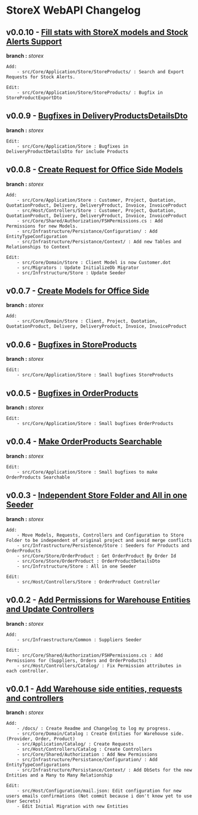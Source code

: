 # StoreX WebAPI Changelog

## v0.0.10 - [Fill stats with StoreX models and Stock Alerts Support](https://github.com/rafitajaen/StoreX-WebAPI/tree/501d5841a3ed1e75b2f8fa33391f3439390cf4b7)

**branch :** _storex_

    Add:
        - src/Core/Application/Store/StoreProducts/ : Search and Export Requests for Stock Alerts.

    Edit:
        - src/Core/Application/Store/StoreProducts/ : Bugfix in StoreProductExportDto

## v0.0.9 - [Bugfixes in DeliveryProductsDetailsDto](https://github.com/rafitajaen/StoreX-WebAPI/tree/decce606983c5dda81b725afb93097a36171f29d)

**branch :** _storex_

    Edit:
        - src/Core/Application/Store : Bugfixes in DeliveryProductDetailsDto for include Products

## v0.0.8 - [Create Request for Office Side Models](https://github.com/rafitajaen/StoreX-WebAPI/tree/501d5841a3ed1e75b2f8fa33391f3439390cf4b7)

**branch :** _storex_

    Add:
        - src/Core/Application/Store : Customer, Project, Quotation, QuotationProduct, Delivery, DeliveryProduct, Invoice, InvoiceProduct
        - src/Host/Controllers/Store : Customer, Project, Quotation, QuotationProduct, Delivery, DeliveryProduct, Invoice, InvoiceProduct
        - src/Core/Shared/Authorization/FSHPermissions.cs : Add Permissions for new Models.
        - src/Infrastructure/Persistance/Configuration/ : Add EntityTypeConfiguration
        - src/Infrastructure/Persistance/Context/ : Add new Tables and Relationships to Context

    Edit:
        - src/Core/Domain/Store : Client Model is now Customer.dot
        - src/Migrators : Update InitializeDb Migrator
        - src/Infrstructure/Store : Update Seeder

## v0.0.7 - [Create Models for Office Side](https://github.com/rafitajaen/StoreX-WebAPI/tree/3d4adddcd583832e50e28c39e091a177c979e824)

**branch :** _storex_

    Add:
        - src/Core/Domain/Store : Client, Project, Quotation, QuotationProduct, Delivery, DeliveryProduct, Invoice, InvoiceProduct

## v0.0.6 - [Bugfixes in StoreProducts](https://github.com/rafitajaen/StoreX-WebAPI/tree/5d7e5e920b1ec5a1cf18aac20bbd5ecfb5a33878)

**branch :** _storex_

    Edit:
        - src/Core/Application/Store : Small bugfixes StoreProducts

## v0.0.5 - [Bugfixes in OrderProducts](https://github.com/rafitajaen/StoreX-WebAPI/tree/1566be581cc9537c3cc2520a100a1dd59a6be320)

**branch :** _storex_

    Edit:
        - src/Core/Application/Store : Small bugfixes OrderProducts

## v0.0.4 - [Make OrderProducts Searchable](https://github.com/rafitajaen/StoreX-WebAPI/tree/c52dda8c77ef7584a8d54af56bcc61c06f2603bc)

**branch :** _storex_

    Edit:
        - src/Core/Application/Store : Small bugfixes to make OrderProducts Searchable

## v0.0.3 - [Independent Store Folder and All in one Seeder](https://github.com/rafitajaen/StoreX-WebAPI/tree/9bfacfcfd48b5ce259db79cabfd7312bd45e9413)

**branch :** _storex_

    Add:
        - Move Models, Requests, Controllers and Configuration to Store Folder to be independent of original project and avoid merge conflicts
        - src/Infrastructure/Persistence/Store : Seeders for Products and OrderProducts
        - src/Core/Store/OrderProduct : Get OrderProduct By Order Id
        - src/Core/Store/OrderProduct : OrderProductDetailsDto
        - src/Infrstructure/Store : All in one Seeder

    Edit:
        - src/Host/Controllers/Store : OrderProduct Controller

## v0.0.2 - [Add Permissions for Warehouse Entities and Update Controllers](https://github.com/rafitajaen/StoreX-WebAPI/tree/da5618d83cec6719a1a638575435a04393cb7575)

**branch :** _storex_

    Add:
        - src/Infraestructure/Common : Suppliers Seeder

    Edit:
        - src/Core/Shared/Authorization/FSHPermissions.cs : Add Permissions for (Suppliers, Orders and OrderProducts)
        - src/Host/Controllers/Catalog/ : Fix Permission attributes in each controller.

## v0.0.1 - [Add Warehouse side entities, requests and controllers](https://github.com/rafitajaen/StoreX-WebAPI/tree/53cbabeb04a22403656c18ef7b04e94b7d0dfd01)

**branch :** _storex_

    Add:
        - /docs/ : Create Readme and Changelog to log my progress.
        - src/Core/Domain/Catalog : Create Entities for Warehouse side. (Provider, Order, Product)
        - src/Application/Catalog/ : Create Requests
        - src/Host/Controllers/Catalog : Create Controllers
        - src/Core/Shared/Authorization : Add New Permissions
        - src/Infrastructure/Persistance/Configuration/ : Add EntityTypeConfigurations
        - src/Infrastructure/Persistance/Context/ : Add DbSets for the new Entities and a Many to Many Relationship

    Edit:
        - src/Host/Configuration/mail.json: Edit configuration for new users emails confirmations (Not commit because i don't know yet to use User Secrets)
        - Edit Initial Migration with new Entities
